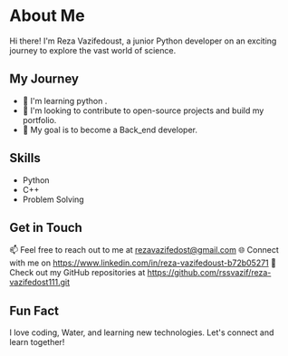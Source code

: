 # About Me

Hi there! I'm Reza Vazifedoust, a junior Python developer on an exciting journey to explore the vast world of science.

## My Journey

- 🌱 I'm learning python .
- 💼 I'm looking to contribute to open-source projects and build my portfolio.
- 🚀 My goal is to become a Back_end developer.

## Skills
- Python
- C++
- Problem Solving

## Get in Touch

📫 Feel free to reach out to me at rezavazifedost@gmail.com
🌐 Connect with me on https://www.linkedin.com/in/reza-vazifedoust-b72b05271
🔗 Check out my GitHub repositories at https://github.com/rssvazif/reza-vazifedost111.git

## Fun Fact

I love coding, Water, and learning new technologies. Let's connect and learn together!


<!---
rssvazif/rssvazif is a ✨ special ✨ repository because its `README.md` (this file) appears on your GitHub profile.
You can click the Preview link to take a look at your changes.
--->
